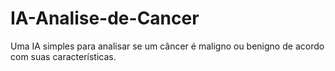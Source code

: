 # IA-Analise-de-Cancer
Uma IA simples para analisar se um câncer é maligno ou benigno de acordo com suas características.
